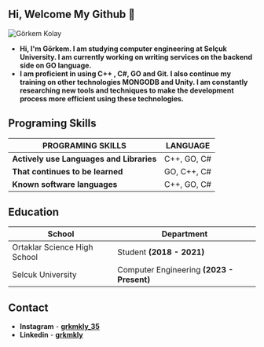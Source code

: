 ## Hi, Welcome My Github 👋
![Görkem Kolay](https://avatars.githubusercontent.com/u/53435806?v=4)
* **Hi, I'm Görkem. I am studying computer engineering at Selçuk University. I am currently working on writing services on the backend side on GO language.**
* **I am proficient in using C++ , C#, GO and Git. I also continue my training on other technologies MONGODB and Unity. I am constantly researching new tools and techniques to make the development process more efficient using these technologies.**

## Programing Skills
| PROGRAMING SKILLS | LANGUAGE |
|---- | ----- |
| **Actively use Languages and Libraries** | C++, GO, C#|
| **That continues to be learned** | GO, C++, C#|
| **Known software languages** | C++, GO, C#|

## Education
| School | Department |
| ------ | ---------- |
| Ortaklar Science High School | Student **(2018 - 2021)** |
| Selcuk University | Computer Engineering **(2023 - Present)** |

## Contact 
* **Instagram** - **[grkmkly_35](instagram.com/grkmkly_35/)**
* **Linkedin** - **[grkmkly](https://www.linkedin.com/in/grkmkly/)**

<!--
**grkmkly/grkmkly** is a ✨ _special_ ✨ repository because its `README.md` (this file) appears on your GitHub profile.

Here are some ideas to get you started:

- 🔭 I’m currently working on ...
- 🌱 I’m currently learning ...
- 👯 I’m looking to collaborate on ...
- 🤔 I’m looking for help with ...
- 💬 Ask me about ...
- 📫 How to reach me: ...
- 😄 Pronouns: ...
- ⚡ Fun fact: ...
-->
